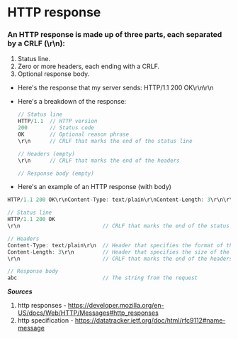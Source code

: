 # HTTP response

### An HTTP response is made up of three parts, each separated by a CRLF (\r\n):

1. Status line.
2. Zero or more headers, each ending with a CRLF.
3. Optional response body.

- Here's the response that my server sends: HTTP/1.1 200 OK\r\n\r\n
- Here's a breakdown of the response:

  ```js
  // Status line
  HTTP/1.1  // HTTP version
  200       // Status code
  OK        // Optional reason phrase
  \r\n      // CRLF that marks the end of the status line

  // Headers (empty)
  \r\n      // CRLF that marks the end of the headers

  // Response body (empty)
  ```


- Here's an example of an HTTP response (with body)

```js
HTTP/1.1 200 OK\r\nContent-Type: text/plain\r\nContent-Length: 3\r\n\r\nabc
```

```js
// Status line
HTTP/1.1 200 OK
\r\n                          // CRLF that marks the end of the status line

// Headers
Content-Type: text/plain\r\n  // Header that specifies the format of the response body
Content-Length: 3\r\n         // Header that specifies the size of the response body, in bytes
\r\n                          // CRLF that marks the end of the headers

// Response body
abc                           // The string from the request
```


***Sources***
1. http responses - https://developer.mozilla.org/en-US/docs/Web/HTTP/Messages#http_responses
2. http specification - https://datatracker.ietf.org/doc/html/rfc9112#name-message